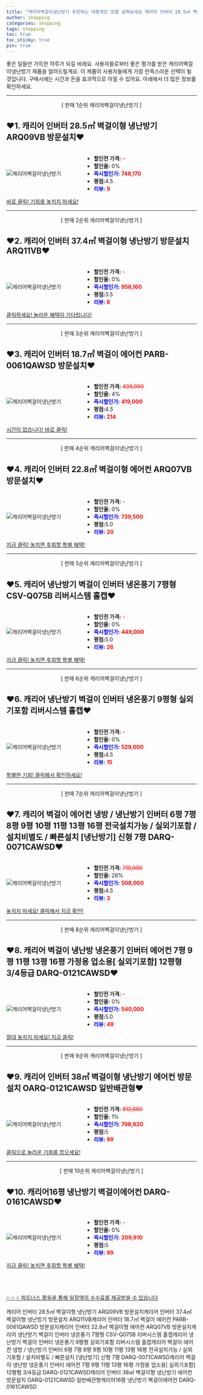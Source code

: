 ```yaml
---
title: "캐리어벽걸이냉난방기 추천하는 대중적인 모델 살펴보세요 캐리어 인버터 28.5㎡ 벽걸이형 냉난방기"
author: shopping
categories: shopping
tags: shopping
toc: true
toc_sticky: true
pin: true
---
```

좋은 일들만 가득한 하루가 되길 바래요. 사용자들로부터 좋은 평가를 받은 캐리어벽걸이냉난방기 제품을 알려드릴게요. 이 제품이 사용자들에게 가장 만족스러운 선택이 될 것입니다. 구매시에는 시간과 돈을 효과적으로 아낄 수 있어요. 아래에서 더 많은 정보를 확인하세요.

---
<p class="toplist" style="margin: 0 auto; display: block; width: fit-content;">[ 판매 1순위 캐리어벽걸이냉난방기 ]</p>

<h2><strong>❤️1. 캐리어 인버터 28.5㎡ 벽걸이형 냉난방기 ARQ09VB 방문설치❤️</strong></h2>

<div style="display: flex; align-items: center;">
    <div style="flex: 0.4;">
        <img src="https://thumbnail10.coupangcdn.com/thumbnails/remote/230x230ex/image/retail/images/2024/04/23/19/4/9eb006d8-dca6-4524-a72e-582f69b3b07d.jpg" alt="캐리어벽걸이냉난방기" style="max-width: 100%;">
    </div>
    <div style="flex: 0.6; margin-left: 10px;">
        <ul>
            <li><strong>할인전 가격:</strong> <del style="color: red;">-</del></li>
            <li><strong>할인율:</strong> 0%</li>
            <li><span style='color:blue'><strong>즉시할인가:</strong></span> <span style='color:red'><strong>748,170</strong></span></li>
            <li><strong>평점:</strong>4.5</li>
            <li><span style='color:blue'><strong>리뷰:</strong></span> <span style='color:red'><strong>9</strong></span></li>
        </ul>
    </div>
</div>
<div class="center">
    <a href="https://William4Davisa.github.io?lptag=AF9450613&subid=githubio&pageKey=8052258084&traceid=V0-153&itemId=22586502389&vendorItemId=89628234528" class="myButton">
        바로 클릭! 기회를 놓치지 마세요!
    </a>
</div>


---
<p class="toplist" style="margin: 0 auto; display: block; width: fit-content;">[ 판매 2순위 캐리어벽걸이냉난방기 ]</p>

<h2><strong>❤️2. 캐리어 인버터 37.4㎡ 벽걸이형 냉난방기 방문설치 ARQ11VB❤️</strong></h2>

<div style="display: flex; align-items: center;">
    <div style="flex: 0.4;">
        <img src="https://thumbnail6.coupangcdn.com/thumbnails/remote/230x230ex/image/rs_quotation_api/500fihkd/4a41e77cd3fe476983bca4baeb5b5be5.jpg" alt="캐리어벽걸이냉난방기" style="max-width: 100%;">
    </div>
    <div style="flex: 0.6; margin-left: 10px;">
        <ul>
            <li><strong>할인전 가격:</strong> <del style="color: red;">-</del></li>
            <li><strong>할인율:</strong> 0%</li>
            <li><span style='color:blue'><strong>즉시할인가:</strong></span> <span style='color:red'><strong>956,160</strong></span></li>
            <li><strong>평점:</strong>3.5</li>
            <li><span style='color:blue'><strong>리뷰:</strong></span> <span style='color:red'><strong>6</strong></span></li>
        </ul>
    </div>
</div>
<div class="center">
    <a href="https://William4Davisa.github.io?lptag=AF9450613&subid=githubio&pageKey=6697029988&traceid=V0-153&itemId=15497741788&vendorItemId=82717078622" class="myButton">
        클릭하세요! 놀라운 혜택이 기다립니다!
    </a>
</div>


---
<p class="toplist" style="margin: 0 auto; display: block; width: fit-content;">[ 판매 3순위 캐리어벽걸이냉난방기 ]</p>

<h2><strong>❤️3. 캐리어 인버터 18.7㎡ 벽걸이 에어컨 PARB-0061QAWSD 방문설치❤️</strong></h2>

<div style="display: flex; align-items: center;">
    <div style="flex: 0.4;">
        <img src="https://thumbnail10.coupangcdn.com/thumbnails/remote/230x230ex/image/retail/images/2024/04/26/16/0/9cc21d19-86b7-4dbf-90f5-2411035de0d3.png" alt="캐리어벽걸이냉난방기" style="max-width: 100%;">
    </div>
    <div style="flex: 0.6; margin-left: 10px;">
        <ul>
            <li><strong>할인전 가격:</strong> <del style="color: red;">439,000</del></li>
            <li><strong>할인율:</strong> 4%</li>
            <li><span style='color:blue'><strong>즉시할인가:</strong></span> <span style='color:red'><strong>419,000</strong></span></li>
            <li><strong>평점:</strong>4.5</li>
            <li><span style='color:blue'><strong>리뷰:</strong></span> <span style='color:red'><strong>214</strong></span></li>
        </ul>
    </div>
</div>
<div class="center">
    <a href="https://William4Davisa.github.io?lptag=AF9450613&subid=githubio&pageKey=8059839787&traceid=V0-153&itemId=22636404384&vendorItemId=89677460642" class="myButton">
        시간이 없습니다! 바로 클릭!
    </a>
</div>


---
<p class="toplist" style="margin: 0 auto; display: block; width: fit-content;">[ 판매 4순위 캐리어벽걸이냉난방기 ]</p>

<h2><strong>❤️4. 캐리어 인버터 22.8㎡ 벽걸이형 에어컨 ARQ07VB 방문설치❤️</strong></h2>

<div style="display: flex; align-items: center;">
    <div style="flex: 0.4;">
        <img src="https://thumbnail6.coupangcdn.com/thumbnails/remote/230x230ex/image/retail/images/2024/04/23/19/4/4133f8ca-1f9c-4d41-85eb-c0c6e55c526c.jpg" alt="캐리어벽걸이냉난방기" style="max-width: 100%;">
    </div>
    <div style="flex: 0.6; margin-left: 10px;">
        <ul>
            <li><strong>할인전 가격:</strong> <del style="color: red;">-</del></li>
            <li><strong>할인율:</strong> 0%</li>
            <li><span style='color:blue'><strong>즉시할인가:</strong></span> <span style='color:red'><strong>739,500</strong></span></li>
            <li><strong>평점:</strong>5.0</li>
            <li><span style='color:blue'><strong>리뷰:</strong></span> <span style='color:red'><strong>20</strong></span></li>
        </ul>
    </div>
</div>
<div class="center">
    <a href="https://William4Davisa.github.io?lptag=AF9450613&subid=githubio&pageKey=8052256999&traceid=V0-153&itemId=22586498133&vendorItemId=89628230233" class="myButton">
        지금 클릭! 놓치면 후회할 특별 혜택!
    </a>
</div>


---
<p class="toplist" style="margin: 0 auto; display: block; width: fit-content;">[ 판매 5순위 캐리어벽걸이냉난방기 ]</p>

<h2><strong>❤️5. 캐리어 냉난방기 벽걸이 인버터 냉온풍기 7평형 CSV-Q075B 리버시스템 홀캡❤️</strong></h2>

<div style="display: flex; align-items: center;">
    <div style="flex: 0.4;">
        <img src="https://thumbnail10.coupangcdn.com/thumbnails/remote/230x230ex/image/vendor_inventory/122f/6ef8edcf60e43d75d9da5db6f4f1e59d50695bcf108d6e31281d98db13b1.jpg" alt="캐리어벽걸이냉난방기" style="max-width: 100%;">
    </div>
    <div style="flex: 0.6; margin-left: 10px;">
        <ul>
            <li><strong>할인전 가격:</strong> <del style="color: red;">-</del></li>
            <li><strong>할인율:</strong> 0%</li>
            <li><span style='color:blue'><strong>즉시할인가:</strong></span> <span style='color:red'><strong>449,000</strong></span></li>
            <li><strong>평점:</strong>5.0</li>
            <li><span style='color:blue'><strong>리뷰:</strong></span> <span style='color:red'><strong>26</strong></span></li>
        </ul>
    </div>
</div>
<div class="center">
    <a href="https://William4Davisa.github.io?lptag=AF9450613&subid=githubio&pageKey=7600832567&traceid=V0-153&itemId=20732970538&vendorItemId=78782253875" class="myButton">
        지금 클릭! 놓치면 후회할 특별 혜택!
    </a>
</div>


---
<p class="toplist" style="margin: 0 auto; display: block; width: fit-content;">[ 판매 6순위 캐리어벽걸이냉난방기 ]</p>

<h2><strong>❤️6. 캐리어 냉난방기 벽걸이 인버터 냉온풍기 9평형 실외기포함 리버시스템 홀캡❤️</strong></h2>

<div style="display: flex; align-items: center;">
    <div style="flex: 0.4;">
        <img src="https://thumbnail8.coupangcdn.com/thumbnails/remote/230x230ex/image/vendor_inventory/edf8/e1c79d9211f2e81daaac85cbc722e50a9a25ae08b716b834700410fc719a.jpg" alt="캐리어벽걸이냉난방기" style="max-width: 100%;">
    </div>
    <div style="flex: 0.6; margin-left: 10px;">
        <ul>
            <li><strong>할인전 가격:</strong> <del style="color: red;">-</del></li>
            <li><strong>할인율:</strong> 0%</li>
            <li><span style='color:blue'><strong>즉시할인가:</strong></span> <span style='color:red'><strong>529,000</strong></span></li>
            <li><strong>평점:</strong>4.5</li>
            <li><span style='color:blue'><strong>리뷰:</strong></span> <span style='color:red'><strong>15</strong></span></li>
        </ul>
    </div>
</div>
<div class="center">
    <a href="https://William4Davisa.github.io?lptag=AF9450613&subid=githubio&pageKey=7600837114&traceid=V0-153&itemId=20106017875&vendorItemId=78782473811" class="myButton">
        특별한 기회! 클릭해서 확인하세요!
    </a>
</div>


---
<p class="toplist" style="margin: 0 auto; display: block; width: fit-content;">[ 판매 7순위 캐리어벽걸이냉난방기 ]</p>

<h2><strong>❤️7. 캐리어 벽걸이 에어컨 냉방 / 냉난방기 인버터 6평 7평 8평 9평 10평 11평 13평 16평 전국설치가능 / 실외기포함 / 설치비별도 / 빠른설치 [냉난방기] 신형 7평 DARQ-0071CAWSD❤️</strong></h2>

<div style="display: flex; align-items: center;">
    <div style="flex: 0.4;">
        <img src="https://thumbnail6.coupangcdn.com/thumbnails/remote/230x230ex/image/vendor_inventory/4e0a/1656cca680887227dfea5badb24c52fc62d813d6d87aea85b6da5233c121.jpg" alt="캐리어벽걸이냉난방기" style="max-width: 100%;">
    </div>
    <div style="flex: 0.6; margin-left: 10px;">
        <ul>
            <li><strong>할인전 가격:</strong> <del style="color: red;">710,000</del></li>
            <li><strong>할인율:</strong> 28%</li>
            <li><span style='color:blue'><strong>즉시할인가:</strong></span> <span style='color:red'><strong>508,000</strong></span></li>
            <li><strong>평점:</strong>4.5</li>
            <li><span style='color:blue'><strong>리뷰:</strong></span> <span style='color:red'><strong>3</strong></span></li>
        </ul>
    </div>
</div>
<div class="center">
    <a href="https://William4Davisa.github.io?lptag=AF9450613&subid=githubio&pageKey=6591646780&traceid=V0-153&itemId=20808610124&vendorItemId=90373289139" class="myButton">
        놓치지 마세요! 클릭해서 지금 확인!
    </a>
</div>


---
<p class="toplist" style="margin: 0 auto; display: block; width: fit-content;">[ 판매 8순위 캐리어벽걸이냉난방기 ]</p>

<h2><strong>❤️8. 캐리어 벽걸이 냉난방 냉온풍기 인버터 에어컨 7평 9평 11평 13평 16평 가정용 업소용[ 실외기포함] 12평형 3/4등급 DARQ-0121CAWSD❤️</strong></h2>

<div style="display: flex; align-items: center;">
    <div style="flex: 0.4;">
        <img src="https://thumbnail10.coupangcdn.com/thumbnails/remote/230x230ex/image/vendor_inventory/4ff0/8ac2d98c9f5b95447506961f1863c61e11ee8d7fbb2adf2f000fb468af4c.jpg" alt="캐리어벽걸이냉난방기" style="max-width: 100%;">
    </div>
    <div style="flex: 0.6; margin-left: 10px;">
        <ul>
            <li><strong>할인전 가격:</strong> <del style="color: red;">-</del></li>
            <li><strong>할인율:</strong> 0%</li>
            <li><span style='color:blue'><strong>즉시할인가:</strong></span> <span style='color:red'><strong>540,000</strong></span></li>
            <li><strong>평점:</strong>5.0</li>
            <li><span style='color:blue'><strong>리뷰:</strong></span> <span style='color:red'><strong>49</strong></span></li>
        </ul>
    </div>
</div>
<div class="center">
    <a href="https://William4Davisa.github.io?lptag=AF9450613&subid=githubio&pageKey=5979296417&traceid=V0-153&itemId=10761708658&vendorItemId=78042217220" class="myButton">
        절대 놓치지 마세요! 지금 클릭!
    </a>
</div>


---
<p class="toplist" style="margin: 0 auto; display: block; width: fit-content;">[ 판매 9순위 캐리어벽걸이냉난방기 ]</p>

<h2><strong>❤️9. 캐리어 인버터 38㎡ 벽걸이형 냉난방기 에어컨 방문설치 OARQ-0121CAWSD 일반배관형❤️</strong></h2>

<div style="display: flex; align-items: center;">
    <div style="flex: 0.4;">
        <img src="https://thumbnail8.coupangcdn.com/thumbnails/remote/230x230ex/image/retail/images/2024/07/11/17/6/f981ef59-262c-4042-82d8-a29bcf716e89.jpg" alt="캐리어벽걸이냉난방기" style="max-width: 100%;">
    </div>
    <div style="flex: 0.6; margin-left: 10px;">
        <ul>
            <li><strong>할인전 가격:</strong> <del style="color: red;">812,680</del></li>
            <li><strong>할인율:</strong> 1%</li>
            <li><span style='color:blue'><strong>즉시할인가:</strong></span> <span style='color:red'><strong>798,920</strong></span></li>
            <li><strong>평점:</strong>5</li>
            <li><span style='color:blue'><strong>리뷰:</strong></span> <span style='color:red'><strong>99</strong></span></li>
        </ul>
    </div>
</div>
<div class="center">
    <a href="https://William4Davisa.github.io?lptag=AF9450613&subid=githubio&pageKey=8222892578&traceid=V0-153&itemId=23640159546&vendorItemId=90665583382" class="myButton">
        클릭으로 놀라운 기회를 잡으세요!
    </a>
</div>


---
<p class="toplist" style="margin: 0 auto; display: block; width: fit-content;">[ 판매 10순위 캐리어벽걸이냉난방기 ]</p>

<h2><strong>❤️10. 캐리어16평 냉난방기 벽걸이에어컨 DARQ-0161CAWSD❤️</strong></h2>

<div style="display: flex; align-items: center;">
    <div style="flex: 0.4;">
        <img src="https://thumbnail7.coupangcdn.com/thumbnails/remote/230x230ex/image/vendor_inventory/a4a9/ad6b96607cfa8d6ce13dd7b011bf8e4463536be7313d2fd183886335ef58.jpg" alt="캐리어벽걸이냉난방기" style="max-width: 100%;">
    </div>
    <div style="flex: 0.6; margin-left: 10px;">
        <ul>
            <li><strong>할인전 가격:</strong> <del style="color: red;">-</del></li>
            <li><strong>할인율:</strong> 0%</li>
            <li><span style='color:blue'><strong>즉시할인가:</strong></span> <span style='color:red'><strong>209,910</strong></span></li>
            <li><strong>평점:</strong>5</li>
            <li><span style='color:blue'><strong>리뷰:</strong></span> <span style='color:red'><strong>99</strong></span></li>
        </ul>
    </div>
</div>
<div class="center">
    <a href="https://William4Davisa.github.io?lptag=AF9450613&subid=githubio&pageKey=8008557024&traceid=V0-153&itemId=22333658366&vendorItemId=90773989798" class="myButton">
        지금 클릭! 놓치면 후회할 특별 혜택!
    </a>
</div>

<br><br><br>[💦 💦 💦 파트너스 활동을 통해 일정액의 수수료를 제공받을 수 있습니다](https://link.coupang.com/a/bcpT2c)<br><br>캐리어 인버터 28.5㎡ 벽걸이형 냉난방기 ARQ09VB 방문설치캐리어 인버터 37.4㎡ 벽걸이형 냉난방기 방문설치 ARQ11VB캐리어 인버터 18.7㎡ 벽걸이 에어컨 PARB-0061QAWSD 방문설치캐리어 인버터 22.8㎡ 벽걸이형 에어컨 ARQ07VB 방문설치캐리어 냉난방기 벽걸이 인버터 냉온풍기 7평형 CSV-Q075B 리버시스템 홀캡캐리어 냉난방기 벽걸이 인버터 냉온풍기 9평형 실외기포함 리버시스템 홀캡캐리어 벽걸이 에어컨 냉방 / 냉난방기 인버터 6평 7평 8평 9평 10평 11평 13평 16평 전국설치가능 / 실외기포함 / 설치비별도 / 빠른설치 [냉난방기] 신형 7평 DARQ-0071CAWSD캐리어 벽걸이 냉난방 냉온풍기 인버터 에어컨 7평 9평 11평 13평 16평 가정용 업소용[ 실외기포함] 12평형 3/4등급 DARQ-0121CAWSD캐리어 인버터 38㎡ 벽걸이형 냉난방기 에어컨 방문설치 OARQ-0121CAWSD 일반배관형캐리어16평 냉난방기 벽걸이에어컨 DARQ-0161CAWSD